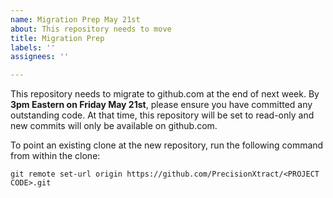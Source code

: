 ```yaml
---
name: Migration Prep May 21st
about: This repository needs to move
title: Migration Prep
labels: ''
assignees: ''

---
```


This repository needs to migrate to github.com at the end of next week. By **3pm Eastern on Friday May 21st**, please ensure you have committed any outstanding code. At that time, this repository will be set to read-only and new commits will only be available on github.com.

To point an existing clone at the new repository, run the following command from within the clone:

```
git remote set-url origin https://github.com/PrecisionXtract/<PROJECT CODE>.git
```

